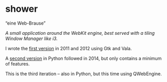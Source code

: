 # shower
“eine Web-Brause”

_A small application around the WebKit engine, best served with a tiling Window Manager like i3._

I wrote the [first version](https://github.com/Waldteufel/shower/tree/gtk-vala) in 2011 and 2012 using Gtk and Vala.

A [second version](https://github.com/Waldteufel/shower/tree/gtk-python) in Python followed in 2014, but only contains a minimum of features.

This is the third iteration – also in Python, but this time using QWebEngine.
